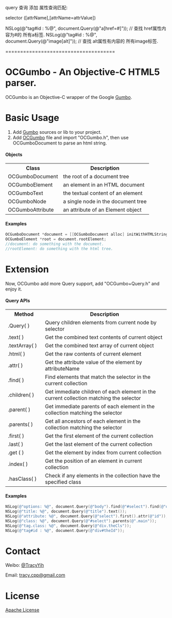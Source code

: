 
query 查询 添加 属性查询匹配:

selector ([attrName],[attrName=attrValue])

NSLog(@"tag#id : %@", document.Query(@"a[href=#]")); // 查找 href属性内容为#的 所有a标签.
NSLog(@"tag#id : %@", document.Query(@"image[alt]")); // 查找 alt属性有内容的 所有image标签.

=====================================


OCGumbo - An Objective-C HTML5 parser.
=====================================

OCGumbo is an Objective-C wrapper of the Google [Gumbo](https://github.com/google/gumbo-parser).

Basic Usage
===========

 1. Add [Gumbo](https://github.com/google/gumbo-parser/tree/master/src) sources or lib to your project.
 2. Add [OCGumbo](https://github.com/tracy-e/OCGumbo/tree/master/OCGumbo) file and import "OCGumbo.h", then use OCGumboDocument to parse an html string.

#### Objects

<table>
<tr><th>Class</th><th>Description</th></tr>
<tr><td>OCGumboDocument</td><td>the root of a document tree</td></tr>
<tr><td>OCGumboElement</td><td>an element in an HTML document</td></tr>
<tr><td>OCGumboText</td><td>the textual content of an element</td></tr>
<tr><td>OCGumboNode	</td><td>a single node in the document tree</td></tr>
<tr><td>OCGumboAttribute</td><td>an attribute of an Element object</td></tr>
</table>

#### Examples

```objective-c
OCGumboDocument *document = [[OCGumboDocument alloc] initWithHTMLString:htmlString];
OCGumboElement *root = document.rootElement;
//document: do something with the document.
//rootElement: do something with the html tree.
```

Extension
========

Now, OCGumbo add more Query support, add "OCGumbo+Query.h" and enjoy it.

#### Query APIs

<table>
<tr><th width="100">Method</th><th>Description</th></tr>
<tr><td>.Query( )</td><td>Query children elements from current node by selector</td></tr>
<tr><td>.text( )</td><td>Get the combined text contents of current object</td></tr>
<tr><td>.textArray( )</td><td>Get the combined text array of current object</td></tr>
<tr><td>.html( )</td><td>Get the raw contents of current element</td></tr>
<tr><td>.attr( )</td><td>Get the attribute value of the element by attributeName</td></tr>
<tr><td>.find( )</td><td>Find elements that match the selector in the current collection</td></tr>
<tr><td>.children( )</td><td>Get immediate children of each element in the current collection matching the selector</td></tr>
<tr><td>.parent( )</td><td>Get immediate parents of each element in the collection matching the selector</td></tr>
<tr><td>.parents( )</td><td>Get all ancestors of each element in the collection matching the selector</td></tr>
<tr><td>.first( )</td><td>Get the first element of the current collection</td></tr>
<tr><td>.last( )</td><td>Get the last element of the current collection</td></tr>
<tr><td>.get ( )</td><td>Get the element by index from current collection</td></tr>
<tr><td>.index( )</td><td>Get the position of an element in current collection</td></tr>
<tr><td>.hasClass( )</td><td>Check if any elements in the collection have the specified class</td></tr>
</table>

#### Examples

```objective-c
NSLog(@"options: %@", document.Query(@"body").find(@"#select").find(@"option"));
NSLog(@"title: %@", document.Query(@"title").text());
NSLog(@"attribute: %@", document.Query(@"select").first().attr(@"id"));
NSLog(@"class: %@", document.Query(@"#select").parents(@".main"));
NSLog(@"tag.class: %@", document.Query(@"div.theCls"));
NSLog(@"tag#id : %@", document.Query(@"div#theId"));
```

Contact
=======

Weibo: [@TracyYih](http://weibo.com/534072785)

Email: tracy.cpp@gmail.com


License
=======

[Apache License](http://www.apache.org/licenses/)


